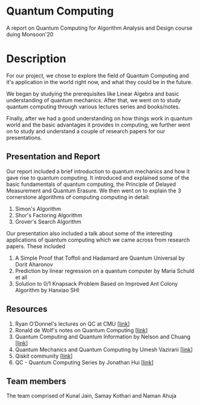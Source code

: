 # Quantum Computing
A report on Quantum Computing for Algorithm Analysis and Design course duing Monsoon'20 	

# Description

For our project, we chose to explore the field of Quantum Computing and it's application in the world right now, and what they could be in the future.

We began by studying the prerequisites like Linear Algebra and basic understanding of quantum mechanics.
After that, we went on to study quantum computing through various lectures series and books/notes. 

Finally, after we had a good understanding on how things work in quantum world and the basic advantages it provides in computing, we further went on to study and understand a couple of research papers for our presentations. 

## Presentation and Report

Our report included a brief introduction to quantum mechanics and how it gave rise to quantum computing. It introduced and explained some of the basic fundamentals of quantum computing, the Principle of Delayed Measurement and Quantum Erasure. We then went on to explain the 3 cornerstone algorithms of computing computing in detail: 

1. Simon's Algorithm
2. Shor's Factoring Algorithm
3. Grover's Search Algorithm

Our presentation also included a talk about some of the interesting applications of quantum computing which we came across from research papers. These included

1. A Simple Proof that Toffoli and Hadamard are Quantum Universal by Dorit Aharonov
2. Prediction by linear regression on a quantum computer by Maria Schuld et all
3. Solution to 0/1 Knapsack Problem Based on Improved Ant Colony Algorithm by Hanxiao SHI

## Resources

1. Ryan O'Donnel's lectures on QC at CMU [[link](https://www.youtube.com/playlist?list=PLm3J0oaFux3YL5qLskC6xQ24JpMwOAeJz)]
2. Ronald de Wolf's notes on Quantum Computing [[link](https://homepages.cwi.nl/~rdewolf/qcnotes.pdf)]
3. Quantum Computing and Quantum Information by Nelson and Chuang [[link](http://mmrc.amss.cas.cn/tlb/201702/W020170224608149940643.pdf)]
4. Quantum Mechanics and Quantum Computing by Umesh Vazirani [[link](https://courses.edx.org/courses/course-v1:BerkeleyX+CS-191x+2T2020/course/)]
5. Qiskit community [[link](Qiskit.org)]
6. QC - Quantum Computing Series by Jonathan Hui [[link](https://jonathan-hui.medium.com/qc-quantum-computing-series-10ddd7977abd)]

## Team members

The team comprised of Kunal Jain, Samay Kothari and Naman Ahuja